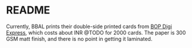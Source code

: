 # README

Currently, BBAL prints their double-side printed cards from [BOP Digi Express](https://goo.gl/maps/MyapkzazoWaMGmMg7), which costs about INR @TODO for 2000 cards.  The paper is 300 GSM matt finish, and there is no point in getting it laminated.

